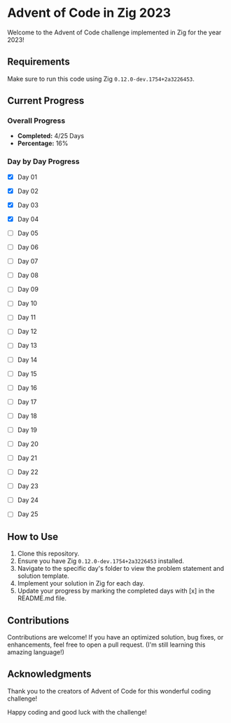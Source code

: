 # Advent of Code in Zig 2023

Welcome to the Advent of Code challenge implemented in Zig for the year 2023!

## Requirements

Make sure to run this code using Zig `0.12.0-dev.1754+2a3226453`.

## Current Progress

### Overall Progress
- **Completed:** 4/25 Days
- **Percentage:** 16%

### Day by Day Progress
- [x] Day 01
- [x] Day 02
- [x] Day 03
- [x] Day 04
- [ ] Day 05
- [ ] Day 06
- [ ] Day 07
- [ ] Day 08
- [ ] Day 09
- [ ] Day 10
- [ ] Day 11
- [ ] Day 12
- [ ] Day 13
- [ ] Day 14
- [ ] Day 15
- [ ] Day 16
- [ ] Day 17
- [ ] Day 18
- [ ] Day 19
- [ ] Day 20
- [ ] Day 21
- [ ] Day 22
- [ ] Day 23
- [ ] Day 24
- [ ] Day 25


## How to Use

1. Clone this repository.
2. Ensure you have Zig `0.12.0-dev.1754+2a3226453` installed.
3. Navigate to the specific day's folder to view the problem statement and solution template.
4. Implement your solution in Zig for each day.
5. Update your progress by marking the completed days with [x] in the README.md file.

## Contributions

Contributions are welcome! If you have an optimized solution, bug fixes, or enhancements, feel free to open a pull request.
(I'm still learning this amazing language!)

## Acknowledgments

Thank you to the creators of Advent of Code for this wonderful coding challenge!

Happy coding and good luck with the challenge!
